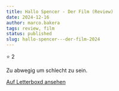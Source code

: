 ```yaml
---
title: Hallo Spencer - Der Film (Review)
date: 2024-12-16
author: marco.bakera
tags: review, film
status: published
slug: hallo-spencer---der-film-2024
---
```


⭐ 2

Zu abwegig um schlecht zu sein.

[Auf Letterboxd ansehen](https://boxd.it/83Qge9)

